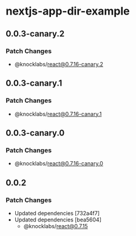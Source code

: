 # nextjs-app-dir-example

## 0.0.3-canary.2

### Patch Changes

- @knocklabs/react@0.7.16-canary.2

## 0.0.3-canary.1

### Patch Changes

- @knocklabs/react@0.7.16-canary.1

## 0.0.3-canary.0

### Patch Changes

- @knocklabs/react@0.7.16-canary.0

## 0.0.2

### Patch Changes

- Updated dependencies [732a4f7]
- Updated dependencies [bea5604]
  - @knocklabs/react@0.7.15
